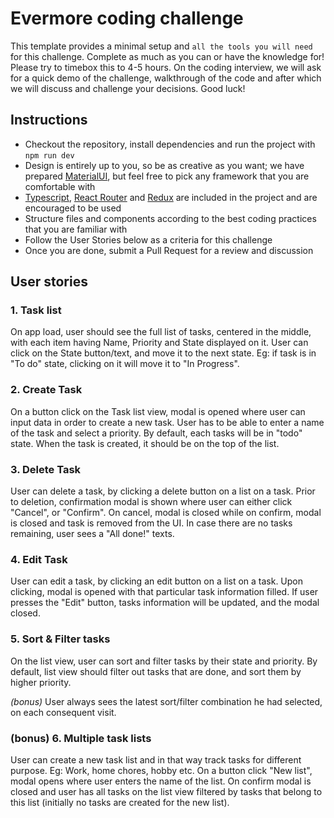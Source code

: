 # Evermore coding challenge

This template provides a minimal setup and `all the tools you will need` for this challenge.
Complete as much as you can or have the knowledge for! Please try to timebox this to 4-5 hours. On the coding interview, we will ask for a quick demo of
the challenge, walkthrough of the code and after which we will discuss and challenge your decisions. Good luck!

## Instructions

- Checkout the repository, install dependencies and run the project with `npm run dev`
- Design is entirely up to you, so be as creative as you want; we have prepared [MaterialUI](https://mui.com/material-ui/all-components/), but feel free to pick any framework that you are comfortable with
- [Typescript](https://react.dev/learn/typescript), [React Router](https://reactrouter.com) and [Redux](https://redux-toolkit.js.org/) are included in the project and are encouraged to be used
- Structure files and components according to the best coding practices that you are familiar with
- Follow the User Stories below as a criteria for this challenge
- Once you are done, submit a Pull Request for a review and discussion

## User stories

### 1. Task list

On app load, user should see the full list of tasks, centered in the middle, with each item having
Name, Priority and State displayed on it. User can click on the State button/text, and move it to the next state.
Eg: if task is in "To do" state, clicking on it will move it to "In Progress".

### 2. Create Task

On a button click on the Task list view, modal is opened where user can input data in order to create a new task.
User has to be able to enter a name of the task and select a priority. By default, each tasks will be in "todo" state.
When the task is created, it should be on the top of the list.

### 3. Delete Task

User can delete a task, by clicking a delete button on a list on a task. Prior to deletion, confirmation modal is shown
where user can either click "Cancel", or "Confirm". On cancel, modal is closed while on confirm, modal is closed and task
is removed from the UI. In case there are no tasks remaining, user sees a "All done!" texts.

### 4. Edit Task

User can edit a task, by clicking an edit button on a list on a task. Upon clicking, modal is opened with that
particular task information filled. If user presses the "Edit" button, tasks information will be updated, and the modal
closed.

### 5. Sort & Filter tasks

On the list view, user can sort and filter tasks by their state and priority. By default, list view should
filter out tasks that are done, and sort them by higher priority.

_(bonus)_ User always sees the latest sort/filter combination he had selected, on each consequent visit.

### (bonus) 6. Multiple task lists

User can create a new task list and in that way track tasks for different purpose. Eg: Work, home chores, hobby etc.
On a button click "New list", modal opens where user enters the name of the list. On confirm modal is closed and
user has all tasks on the list view filtered by tasks that belong to this list (initially no tasks are created for the
new list).
